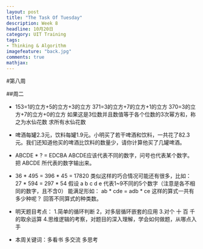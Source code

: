 ```yaml
---
layout: post
title: "The Task Of Tuesday"
description: Week 8
headline: 10月20日
category: UIT Training
tags:  
- Thinking & Algorithm
imagefeature: "back.jpg"
comments: true
mathjax: 
---
```


#第八周

##周二

* 153=1的立方+5的立方+3的立方
  371=3的立方+7的立方+1的立方
  370=3的立方+7的立方+0的立方
  如果这是3位数并且数值等于各个位数的3次幂方和，称之为水仙花数
  求所有水仙花数

* 啤酒每罐2.3元，饮料每罐1.9元。小明买了若干啤酒和饮料，一共花了82.3元。我们还知道他买的啤酒比饮料的数量少，请你计算他买了几罐啤酒。

* ABCDE * ? = EDCBA
  ABCDE应该代表不同的数字，问号也代表某个数字。把 ABCDE 所代表的数字输出来。


* 36 * 495 = 396 * 45 = 17820 
  类似这样的巧合情况可能还有很多，比如：27 * 594 = 297 * 54
  假设 a b c d e 代表1~9不同的5个数字（注意是各不相同的数字，且不含0）
  能满足形如： ab * cde = adb * ce 这样的算式一共有多少种呢？
  回答不同算式的种类数。




* 明天题目考点：
1.简单的循环判断
2，对多层循环嵌套的应用
3.对个 十 百 千 的取余运算
4.思维逻辑的考察，对题目的深入理解，学会如何做题，从哪点入手


* 本周关键词：多看书   多交流   多思考